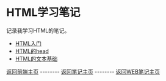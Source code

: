 # HTML学习笔记
  记录我学习HTML的笔记。    

* [HTML入门](Getting_Started.md)    
* [HTML的head](Metadata_in_HTML.md)
* [HTML的文本基础](HTML_Text_Fundamentals.md)


[返回前端主页](../README.md) -------- [返回笔记主页](../../../README.md) -------- [返回WEB笔记主页](../../README.md)